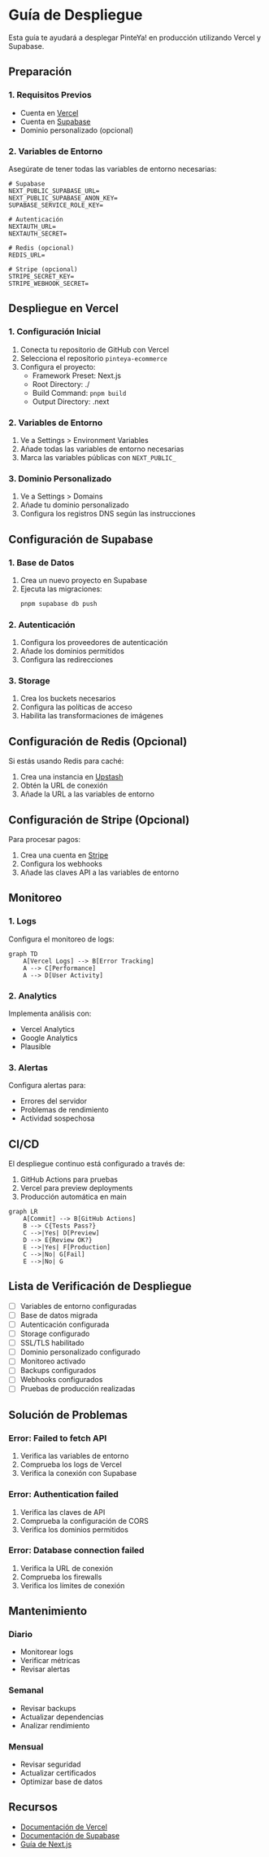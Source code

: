 # Guía de Despliegue

Esta guía te ayudará a desplegar PinteYa! en producción utilizando Vercel y Supabase.

## Preparación

### 1. Requisitos Previos

- Cuenta en [Vercel](https://vercel.com)
- Cuenta en [Supabase](https://supabase.com)
- Dominio personalizado (opcional)

### 2. Variables de Entorno

Asegúrate de tener todas las variables de entorno necesarias:

```env
# Supabase
NEXT_PUBLIC_SUPABASE_URL=
NEXT_PUBLIC_SUPABASE_ANON_KEY=
SUPABASE_SERVICE_ROLE_KEY=

# Autenticación
NEXTAUTH_URL=
NEXTAUTH_SECRET=

# Redis (opcional)
REDIS_URL=

# Stripe (opcional)
STRIPE_SECRET_KEY=
STRIPE_WEBHOOK_SECRET=
```

## Despliegue en Vercel

### 1. Configuración Inicial

1. Conecta tu repositorio de GitHub con Vercel
2. Selecciona el repositorio `pinteya-ecommerce`
3. Configura el proyecto:
   - Framework Preset: Next.js
   - Root Directory: ./
   - Build Command: `pnpm build`
   - Output Directory: .next

### 2. Variables de Entorno

1. Ve a Settings > Environment Variables
2. Añade todas las variables de entorno necesarias
3. Marca las variables públicas con `NEXT_PUBLIC_`

### 3. Dominio Personalizado

1. Ve a Settings > Domains
2. Añade tu dominio personalizado
3. Configura los registros DNS según las instrucciones

## Configuración de Supabase

### 1. Base de Datos

1. Crea un nuevo proyecto en Supabase
2. Ejecuta las migraciones:
   ```bash
   pnpm supabase db push
   ```

### 2. Autenticación

1. Configura los proveedores de autenticación
2. Añade los dominios permitidos
3. Configura las redirecciones

### 3. Storage

1. Crea los buckets necesarios
2. Configura las políticas de acceso
3. Habilita las transformaciones de imágenes

## Configuración de Redis (Opcional)

Si estás usando Redis para caché:

1. Crea una instancia en [Upstash](https://upstash.com)
2. Obtén la URL de conexión
3. Añade la URL a las variables de entorno

## Configuración de Stripe (Opcional)

Para procesar pagos:

1. Crea una cuenta en [Stripe](https://stripe.com)
2. Configura los webhooks
3. Añade las claves API a las variables de entorno

## Monitoreo

### 1. Logs

Configura el monitoreo de logs:

```mermaid
graph TD
    A[Vercel Logs] --> B[Error Tracking]
    A --> C[Performance]
    A --> D[User Activity]
```

### 2. Analytics

Implementa análisis con:

- Vercel Analytics
- Google Analytics
- Plausible

### 3. Alertas

Configura alertas para:

- Errores del servidor
- Problemas de rendimiento
- Actividad sospechosa

## CI/CD

El despliegue continuo está configurado a través de:

1. GitHub Actions para pruebas
2. Vercel para preview deployments
3. Producción automática en main

```mermaid
graph LR
    A[Commit] --> B[GitHub Actions]
    B --> C{Tests Pass?}
    C -->|Yes| D[Preview]
    D --> E{Review OK?}
    E -->|Yes| F[Production]
    C -->|No| G[Fail]
    E -->|No| G
```

## Lista de Verificación de Despliegue

- [ ] Variables de entorno configuradas
- [ ] Base de datos migrada
- [ ] Autenticación configurada
- [ ] Storage configurado
- [ ] SSL/TLS habilitado
- [ ] Dominio personalizado configurado
- [ ] Monitoreo activado
- [ ] Backups configurados
- [ ] Webhooks configurados
- [ ] Pruebas de producción realizadas

## Solución de Problemas

### Error: Failed to fetch API

1. Verifica las variables de entorno
2. Comprueba los logs de Vercel
3. Verifica la conexión con Supabase

### Error: Authentication failed

1. Verifica las claves de API
2. Comprueba la configuración de CORS
3. Verifica los dominios permitidos

### Error: Database connection failed

1. Verifica la URL de conexión
2. Comprueba los firewalls
3. Verifica los límites de conexión

## Mantenimiento

### Diario

- Monitorear logs
- Verificar métricas
- Revisar alertas

### Semanal

- Revisar backups
- Actualizar dependencias
- Analizar rendimiento

### Mensual

- Revisar seguridad
- Actualizar certificados
- Optimizar base de datos

## Recursos

- [Documentación de Vercel](https://vercel.com/docs)
- [Documentación de Supabase](https://supabase.com/docs)
- [Guía de Next.js](https://nextjs.org/docs/deployment)
